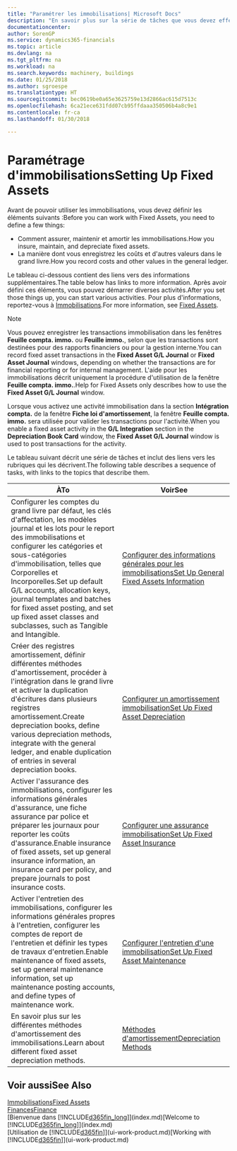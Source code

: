 ```yaml
---
title: "Paramétrer les immobilisations| Microsoft Docs"
description: "En savoir plus sur la série de tâches que vous devez effectuer pour configurer les immobilisations, telles que les machines ou les bâtiments."
documentationcenter: 
author: SorenGP
ms.service: dynamics365-financials
ms.topic: article
ms.devlang: na
ms.tgt_pltfrm: na
ms.workload: na
ms.search.keywords: machinery, buildings
ms.date: 01/25/2018
ms.author: sgroespe
ms.translationtype: HT
ms.sourcegitcommit: bec0619be0a65e3625759e13d2866ac615d7513c
ms.openlocfilehash: 6ca21ece631fdd07cb95ffdaaa350506b4a8c9e1
ms.contentlocale: fr-ca
ms.lasthandoff: 01/30/2018

---
```

# <a name="setting-up-fixed-assets"></a><span data-ttu-id="1a19f-103">Paramétrage d'immobilisations</span><span class="sxs-lookup"><span data-stu-id="1a19f-103">Setting Up Fixed Assets</span></span>
<span data-ttu-id="1a19f-104">Avant de pouvoir utiliser les immobilisations, vous devez définir les éléments suivants :</span><span class="sxs-lookup"><span data-stu-id="1a19f-104">Before you can work with Fixed Assets, you need to define a few things:</span></span>  

* <span data-ttu-id="1a19f-105">Comment assurer, maintenir et amortir les immobilisations.</span><span class="sxs-lookup"><span data-stu-id="1a19f-105">How you insure, maintain, and depreciate fixed assets.</span></span>  
* <span data-ttu-id="1a19f-106">La manière dont vous enregistrez les coûts et d'autres valeurs dans le grand livre.</span><span class="sxs-lookup"><span data-stu-id="1a19f-106">How you record costs and other values in the general ledger.</span></span>  

<span data-ttu-id="1a19f-107">Le tableau ci-dessous contient des liens vers des informations supplémentaires.</span><span class="sxs-lookup"><span data-stu-id="1a19f-107">The table below has links to more information.</span></span> <span data-ttu-id="1a19f-108">Après avoir défini ces éléments, vous pouvez démarrer diverses activités.</span><span class="sxs-lookup"><span data-stu-id="1a19f-108">After you set those things up, you can start various activities.</span></span> <span data-ttu-id="1a19f-109">Pour plus d'informations, reportez-vous à [Immobilisations](fa-manage.md).</span><span class="sxs-lookup"><span data-stu-id="1a19f-109">For more information, see [Fixed Assets](fa-manage.md).</span></span>  

> [!NOTE]  
>   <span data-ttu-id="1a19f-110">Vous pouvez enregistrer les transactions immobilisation dans les fenêtres **Feuille compta. immo.** ou **Feuille immo.**, selon que les transactions sont destinées pour des rapports financiers ou pour la gestion interne.</span><span class="sxs-lookup"><span data-stu-id="1a19f-110">You can record fixed asset transactions in the **Fixed Asset G/L Journal** or **Fixed Asset Journal** windows, depending on whether the transactions are for financial reporting or for internal management.</span></span> <span data-ttu-id="1a19f-111">L'aide pour les immobilisations décrit uniquement la procédure d'utilisation de la fenêtre **Feuille compta. immo.**.</span><span class="sxs-lookup"><span data-stu-id="1a19f-111">Help for Fixed Assets only describes how to use the **Fixed Asset G/L Journal** window.</span></span>  

<span data-ttu-id="1a19f-112">Lorsque vous activez une activité immobilisation dans la section **Intégration compta.** de la fenêtre **Fiche loi d'amortissement**, la fenêtre **Feuille compta. immo.** sera utilisée pour valider les transactions pour l'activité.</span><span class="sxs-lookup"><span data-stu-id="1a19f-112">When you enable a fixed asset activity in the **G/L Integration** section in the **Depreciation Book Card** window, the **Fixed Asset G/L Journal** window is used to post transactions for the activity.</span></span>

<span data-ttu-id="1a19f-113">Le tableau suivant décrit une série de tâches et inclut des liens vers les rubriques qui les décrivent.</span><span class="sxs-lookup"><span data-stu-id="1a19f-113">The following table describes a sequence of tasks, with links to the topics that describe them.</span></span>  

| <span data-ttu-id="1a19f-114">À</span><span class="sxs-lookup"><span data-stu-id="1a19f-114">To</span></span> | <span data-ttu-id="1a19f-115">Voir</span><span class="sxs-lookup"><span data-stu-id="1a19f-115">See</span></span> |
| --- | --- |
| <span data-ttu-id="1a19f-116">Configurer les comptes du grand livre par défaut, les clés d'affectation, les modèles journal et les lots pour le report des immobilisations et configurer les catégories et sous-catégories d'immobilisation, telles que Corporelles et Incorporelles.</span><span class="sxs-lookup"><span data-stu-id="1a19f-116">Set up default G/L accounts, allocation keys, journal templates and batches for fixed asset posting, and set up fixed asset classes and subclasses, such as Tangible and Intangible.</span></span> |[<span data-ttu-id="1a19f-117">Configurer des informations générales pour les immobilisations</span><span class="sxs-lookup"><span data-stu-id="1a19f-117">Set Up General Fixed Assets Information</span></span>](fa-how-setup-general.md) |
| <span data-ttu-id="1a19f-118">Créer des registres amortissement, définir différentes méthodes d'amortissement, procéder à l'intégration dans le grand livre et activer la duplication d'écritures dans plusieurs registres amortissement.</span><span class="sxs-lookup"><span data-stu-id="1a19f-118">Create depreciation books, define various depreciation methods, integrate with the general ledger, and enable duplication of entries in several depreciation books.</span></span> |[<span data-ttu-id="1a19f-119">Configurer un amortissement immobilisation</span><span class="sxs-lookup"><span data-stu-id="1a19f-119">Set Up Fixed Asset Depreciation</span></span>](fa-how-setup-depreciation.md) |
| <span data-ttu-id="1a19f-120">Activer l'assurance des immobilisations, configurer les informations générales d'assurance, une fiche assurance par police et préparer les journaux pour reporter les coûts d'assurance.</span><span class="sxs-lookup"><span data-stu-id="1a19f-120">Enable insurance of fixed assets, set up general insurance information, an insurance card per policy, and prepare journals to post insurance costs.</span></span> |[<span data-ttu-id="1a19f-121">Configurer une assurance immobilisation</span><span class="sxs-lookup"><span data-stu-id="1a19f-121">Set Up Fixed Asset Insurance</span></span>](fa-how-setup-insurance.md) |
| <span data-ttu-id="1a19f-122">Activer l'entretien des immobilisations, configurer les informations générales propres à l'entretien, configurer les comptes de report de l'entretien et définir les types de travaux d'entretien.</span><span class="sxs-lookup"><span data-stu-id="1a19f-122">Enable maintenance of fixed assets, set up general maintenance information, set up maintenance posting accounts, and define types of maintenance work.</span></span> |[<span data-ttu-id="1a19f-123">Configurer l'entretien d'une immobilisation</span><span class="sxs-lookup"><span data-stu-id="1a19f-123">Set Up Fixed Asset Maintenance</span></span>](fa-how-setup-maintenance.md) |
| <span data-ttu-id="1a19f-124">En savoir plus sur les différentes méthodes d'amortissement des immobilisations.</span><span class="sxs-lookup"><span data-stu-id="1a19f-124">Learn about different fixed asset depreciation methods.</span></span> |[<span data-ttu-id="1a19f-125">Méthodes d'amortissement</span><span class="sxs-lookup"><span data-stu-id="1a19f-125">Depreciation Methods</span></span>](fa-depreciation-methods.md) |

## <a name="see-also"></a><span data-ttu-id="1a19f-126">Voir aussi</span><span class="sxs-lookup"><span data-stu-id="1a19f-126">See Also</span></span>
[<span data-ttu-id="1a19f-127">Immobilisations</span><span class="sxs-lookup"><span data-stu-id="1a19f-127">Fixed Assets</span></span>](fa-manage.md)  
[<span data-ttu-id="1a19f-128">Finances</span><span class="sxs-lookup"><span data-stu-id="1a19f-128">Finance</span></span>](finance.md)  
<span data-ttu-id="1a19f-129">[Bienvenue dans [!INCLUDE[d365fin_long](includes/d365fin_long_md.md)]](index.md)</span><span class="sxs-lookup"><span data-stu-id="1a19f-129">[Welcome to [!INCLUDE[d365fin_long](includes/d365fin_long_md.md)]](index.md)</span></span>  
<span data-ttu-id="1a19f-130">[Utilisation de [!INCLUDE[d365fin](includes/d365fin_md.md)]](ui-work-product.md)</span><span class="sxs-lookup"><span data-stu-id="1a19f-130">[Working with [!INCLUDE[d365fin](includes/d365fin_md.md)]](ui-work-product.md)</span></span>

